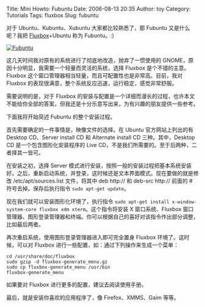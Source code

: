Title: Mini Howto: Fubuntu
Date: 2006-08-13 20:35
Author: toy
Category: Tutorials
Tags: fluxbox
Slug: fubuntu

对于 Ubuntu、Kubuntu、Xubuntu 大家都比较熟悉了，那 Fubuntu 又是什么呢？我把 [Fluxbox](http://www.fluxbox.org)+Ubuntu 称为 Fubuntu。:)

<!-- PELICAN_END_SUMMARY -->

[![Fubuntu](http://i.linuxtoy.org/i/fubuntu_s.png)](http://i.linuxtoy.org/i/fubuntu.png)

这几天时间我对原有的系统进行了彻底地改造，抛弃了一惯使用的 GNOME，原因十分明显，我需要一个轻量而灵活的系统，选择 Fluxbox 是个不错的主意。Fluxbox 这个窗口管理器相当轻量，而且可配置性也是非常高。目前，我对 Fluxbox 的表现很满意，整个系统反应迅速，运行稳定，感觉非常舒服。

需要说明的是，对于 Fluxbox 的安装与配置是一个详细而漫长的过程，也许本文不能给你全部的答案，但我还是十分乐意写出来，为有兴趣的朋友提供一些参考。

下面我将开始简述 Fubuntu 的整个安装过程。

首先需要确定的一件事情是，映像文件的选择。在 Ubuntu 官方网站上列出的有 Desktop CD、Server install CD 和 Alternate install CD 三种。其中，Desktop CD 是一个包含图形化安装程序的 Live CD，不是我们所需要的。至于后两种，二者择其一皆可。

在安装之初，选择 Server 模式进行安装，按照一般的安装过程把基本系统安装好。之后，重新启动系统，并登录，这时候还是文本界面模式。现在要做的就是修改 /etc/apt/sources.list 文件，将其中 deb http:// 和 deb-src http:// 前面的 # 符号去掉。保存后执行指令 `sudo apt-get update`。

现在我们就可以安装图形化环境了，执行指令 `sudo apt-get install x-window-system-core fluxbox xdm xterm`。这个指令将安装 X 窗口系统、Fluxbox 窗口管理器、图形登录管理器和终端。你可以根据自己的喜好对该指令作出部分调整，比如最后两者。

再次重启系统，使用图形登录管理器进入即可完全置身 Fluxbox 环境了。这时候，可以对 Fluxbox 进行一些配置，如：通过下列操作来生成一个菜单：

    cd /usr/share/doc/fluxbox
    sudo gzip -d fluxbox-generate_menu.gz
    sudo cp fluxbox-generate_menu /usr/bin
    fluxbox-generate_menu

如果要对 Fluxbox 进行更多的配置，建议去阅读使用手册。

最后，就是安装你喜欢的应用程序了，像 Firefox、XMMS、Gaim 等等。
